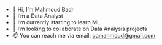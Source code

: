 - 👋 Hi, I’m Mahmoud Badr
- 👀 I’m a Data Analyst
- 🌱 I’m currently starting to learn ML
- 💞️ I’m looking to collaborate on Data Analysis projects
- 📫 You can reach me via email: cqmahmoud@gmail.com

<!---
mahmoud-badr1/mahmoud-badr1 is a ✨ special ✨ repository because its `README.md` (this file) appears on your GitHub profile.
You can click the Preview link to take a look at your changes.
--->

